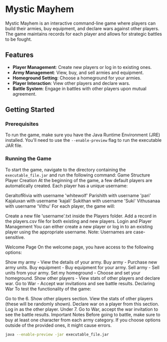 # Mystic Mayhem

Mystic Mayhem is an interactive command-line game where players can build their armies, buy equipment, and declare wars against other players. The game maintains records for each player and allows for strategic battles to be fought.

## Features
- **Player Management**: Create new players or log in to existing ones.
- **Army Management**: View, buy, and sell armies and equipment.
- **Homeground Setting**: Choose a homeground for your armies.
- **Player Interaction**: View other players and declare wars.
- **Battle System**: Engage in battles with other players upon mutual agreement.

## Getting Started

### Prerequisites
To run the game, make sure you have the Java Runtime Environment (JRE) installed. You'll need to use the `--enable-preview` flag to run the executable JAR file.

### Running the Game
To start the game, navigate to the directory containing the `executable_file.jar` and run the following command:
Game Structure
Player Creation
At the beginning of the game, a few default players are automatically created. Each player has a unique username:

GeraltofRivia with username 'whitewolf'
Parishith with username 'pari'
Kajaluxan with username 'kajali'
Sukithan with username 'Suki'
Vithusanaa with username 'Vithu'
For each player, the game will:

Create a new file 'username'.txt inside the Players folder.
Add a record in the players.csv file for both existing and new players.
Login and Player Management
You can either create a new player or log in to an existing player using the appropriate username. Note: Usernames are case-sensitive.

Welcome Page
On the welcome page, you have access to the following options:

Show my army - View the details of your army.
Buy army - Purchase new army units.
Buy equipment - Buy equipment for your army.
Sell army - Sell units from your army.
Set my homeground - Choose and set your homeground.
Show other players - View stats of other players and declare war.
Go to War - Accept war invitations and see battle results.
Declaring War
To test the functionality of the game:

Go to the 6. Show other players section.
View the stats of other players (these will be randomly shown).
Declare war on a player from this section.
Log in as the other player.
Under 7. Go to War, accept the war invitation to see the battle results.
Important Notes
Before going to battle, make sure to buy at least one character from each army category.
If you choose options outside of the provided ones, it might cause errors.

```bash
java --enable-preview -jar executable_file.jar
